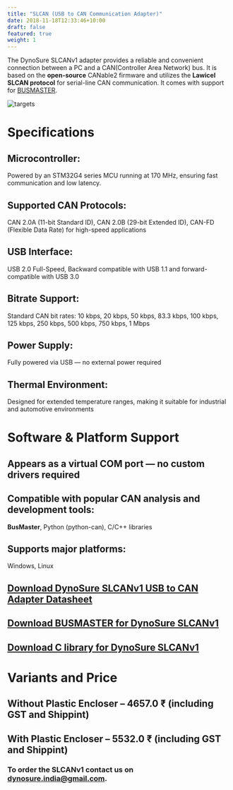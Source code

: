 ```yaml
---
title: "SLCAN (USB to CAN Communication Adapter)"
date: 2018-11-18T12:33:46+10:00
draft: false
featured: true
weight: 1
---
```



The DynoSure SLCANv1 adapter provides a reliable and convenient connection between a PC and a CAN(Controller Area Network) bus. It is based on the **open-source** CANable2 firmware and utilizes the **Lawicel SLCAN protocol** for serial-line CAN communication. It comes with support for [BUSMASTER](./../../files/BUSMASTER_Installer_Ver_3.2.2.exe).

<!-- It is designed with mobility in mind and features a compact and lightweight plastic enclosure suitable for on-the-go diagnostics and embedded development.  -->

<!-- The device uses the Lawicel SLCAN Protocol to expose the CAN interface as a standard virtual COM port, simplifying integration with existing tools and reducing software overhead. -->

<!-- Testing make it easy  -->
<!-- Financial accounting (or financial accountancy) is the field of accounting concerned with the **summary, analysis and reporting** of financial transactions related to a business. -->
<!--more-->

<!-- ![Accounting Services](/images/dynoSense/dynamometer_system_digitala_1200x605.jpg) -->
![targets](/images/slcan_withoutEncloser.jpg)
# Specifications

## Microcontroller:
Powered by an STM32G4 series MCU running at 170 MHz, ensuring fast communication and low latency.

## Supported CAN Protocols:
CAN 2.0A (11-bit Standard ID), CAN 2.0B (29-bit Extended ID), CAN-FD (Flexible Data Rate) for high-speed applications

## USB Interface:

USB 2.0 Full-Speed, Backward compatible with USB 1.1 and forward-compatible with USB 3.0

## Bitrate Support:

Standard CAN bit rates: 10 kbps, 20 kbps, 50 kbps, 83.3 kbps, 100 kbps, 125 kbps, 250 kbps, 500 kbps, 750 kbps, 1 Mbps

## Power Supply:

Fully powered via USB — no external power required

## Thermal Environment:

Designed for extended temperature ranges, making it suitable for industrial and automotive environments

# Software & Platform Support

## Appears as a virtual COM port — no custom drivers required

## Compatible with popular CAN analysis and development tools:

**BusMaster**, Python (python-can), C/C++ libraries

## Supports major platforms:

Windows, Linux

## [Download DynoSure SLCANv1 USB to CAN Adapter Datasheet](./../../files/DynoSure_USB_CAN_Adapter.pdf)

## [Download BUSMASTER for DynoSure SLCANv1 ](./../../files/BUSMASTER_Installer_Ver_3.2.2.exe)

## [Download C library for DynoSure SLCANv1 ](./../../files/SLCAN_DLL_win.rar)

# Variants and Price
## Without Plastic Encloser – 4657.0 ₹ (including GST and Shippint)
## With Plastic Encloser – 5532.0 ₹ (including GST and Shippint)


### **To order the SLCANv1 contact us on dynosure.india@gmail.com.**



<!-- Financial accounting and financial reporting are often used as synonyms.

1. According to International Financial Reporting Standards: the objective of financial reporting is:
2. To provide financial information that is useful to existing and potential investors, lenders and other creditors in making decisions about providing resources to the reporting entity.
3. According to the European Accounting Association:

## Relevance

Relevance is the capacity of the financial information to influence the decision of its users. The ingredients of relevance are the predictive value and confirmatory value. Materiality is a sub-quality of relevance. 

> The ingredients of relevance are the predictive value and confirmatory value. 

Information is considered material if its omission or misstatement could influence the economic decisions of users taken on the basis of the financial statements.

## Faithful Representation

Faithful representation means that the actual effects of the transactions shall be properly accounted for and reported in the financial statements. The words and numbers must match what really happened in the transaction. The ingredients of faithful representation are completeness, neutrality and free from error.

## Enhancing Qualitative Characteristics

### Verifiability
Verifiability implies consensus between the different knowledgeable and independent users of financial information. Such information must be supported by sufficient evidence to follow the principle of objectivity.

### Comparability
Comparability is the uniform application of accounting methods across entities in the same industry. The principle of consistency is under comparability. Consistency is the uniform application of accounting across points in time within an entity.

### Understandability
Understandability means that accounting reports should be expressed as clearly as possible and should be understood by those to whom the information is relevant.
Timeliness: Timeliness implies that financial information must be presented to the users before a decision is to be made.

---

## Statement of cash flows
The statement of cash flows considers the inputs and outputs in concrete cash within a stated period. The general template of a cash flow statement is as follows: Cash Inflow - Cash Outflow + Opening Balance = Closing Balance

Cash Inflow | Outflow | Opening Balance
--- | --- | ---
*Monday* | `Tuesday` | **Wednesday**
1 | 2 | 3


**Example 1:** in the beginning of September, Ellen started out with $5 in her bank account. During that same month, Ellen borrowed $20 from Tom. At the end of the month, Ellen bought a pair of shoes for $7. Ellen's cash flow statement for the month of September looks like this:

* Cash inflow: $20
* Cash outflow:$7
* Opening balance: $5
* Closing balance: $20 – $7 + $5 = $18

**Example 2:** in the beginning of June, WikiTables, a company that buys and resells tables, sold 2 tables. They'd originally bought the tables for $25 each, and sold them at a price of $50 per table. The first table was paid out in cash however the second one was bought in credit terms. WikiTables' cash flow statement for the month of June looks like this:

> **Important:** the cash flow statement only considers the exchange of actual cash, and ignores what the person in question owes or is owed.

## Statement of financial position (balance sheet)
The balance sheet is the financial statement showing a firm's assets, liabilities and equity (capital) at a set point in time, usually the end of the fiscal year reported on the accompanying income statement. 

- **fixed assets**
    - property
    - building
    - equipment (such as factory machinery)
- **intangible assets**
    - copyrights
    - trademarks
    - patents
        - pending
        - international
- goodwill

Owner's equity, sometimes referred to as net assets, is represented differently depending on the type of business ownership. Business ownership can be in the form of a sole proprietorship, partnership, or a corporation. For a corporation, the owner's equity portion usually shows common stock, and retained earnings (earnings kept in the company). Retained earnings come from the retained earnings statement, prepared prior to the balance sheet. -->